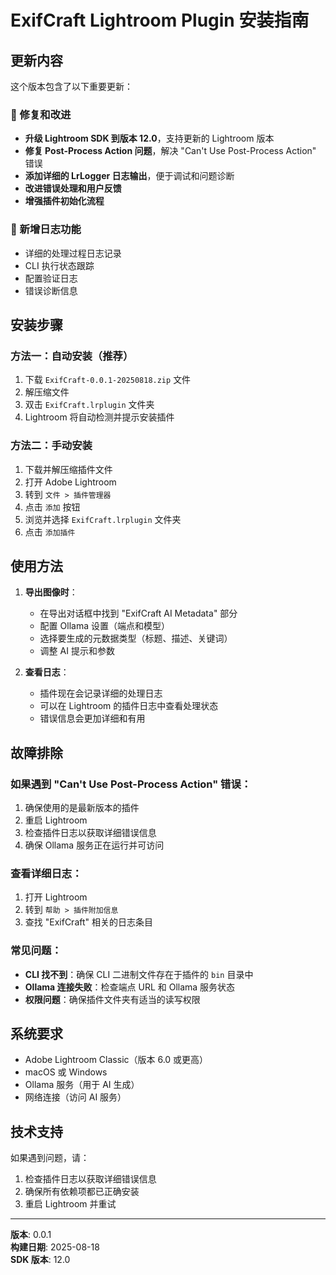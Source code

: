 # ExifCraft Lightroom Plugin 安装指南

## 更新内容

这个版本包含了以下重要更新：

### 🔧 修复和改进
- **升级 Lightroom SDK 到版本 12.0**，支持更新的 Lightroom 版本
- **修复 Post-Process Action 问题**，解决 "Can't Use Post-Process Action" 错误
- **添加详细的 LrLogger 日志输出**，便于调试和问题诊断
- **改进错误处理和用户反馈**
- **增强插件初始化流程**

### 📝 新增日志功能
- 详细的处理过程日志记录
- CLI 执行状态跟踪
- 配置验证日志
- 错误诊断信息

## 安装步骤

### 方法一：自动安装（推荐）
1. 下载 `ExifCraft-0.0.1-20250818.zip` 文件
2. 解压缩文件
3. 双击 `ExifCraft.lrplugin` 文件夹
4. Lightroom 将自动检测并提示安装插件

### 方法二：手动安装
1. 下载并解压缩插件文件
2. 打开 Adobe Lightroom
3. 转到 `文件 > 插件管理器`
4. 点击 `添加` 按钮
5. 浏览并选择 `ExifCraft.lrplugin` 文件夹
6. 点击 `添加插件`

## 使用方法

1. **导出图像时**：
   - 在导出对话框中找到 "ExifCraft AI Metadata" 部分
   - 配置 Ollama 设置（端点和模型）
   - 选择要生成的元数据类型（标题、描述、关键词）
   - 调整 AI 提示和参数

2. **查看日志**：
   - 插件现在会记录详细的处理日志
   - 可以在 Lightroom 的插件日志中查看处理状态
   - 错误信息会更加详细和有用

## 故障排除

### 如果遇到 "Can't Use Post-Process Action" 错误：
1. 确保使用的是最新版本的插件
2. 重启 Lightroom
3. 检查插件日志以获取详细错误信息
4. 确保 Ollama 服务正在运行并可访问

### 查看详细日志：
1. 打开 Lightroom
2. 转到 `帮助 > 插件附加信息`
3. 查找 "ExifCraft" 相关的日志条目

### 常见问题：
- **CLI 找不到**：确保 CLI 二进制文件存在于插件的 `bin` 目录中
- **Ollama 连接失败**：检查端点 URL 和 Ollama 服务状态
- **权限问题**：确保插件文件夹有适当的读写权限

## 系统要求

- Adobe Lightroom Classic（版本 6.0 或更高）
- macOS 或 Windows
- Ollama 服务（用于 AI 生成）
- 网络连接（访问 AI 服务）

## 技术支持

如果遇到问题，请：
1. 检查插件日志以获取详细错误信息
2. 确保所有依赖项都已正确安装
3. 重启 Lightroom 并重试

---

**版本**: 0.0.1  
**构建日期**: 2025-08-18  
**SDK 版本**: 12.0